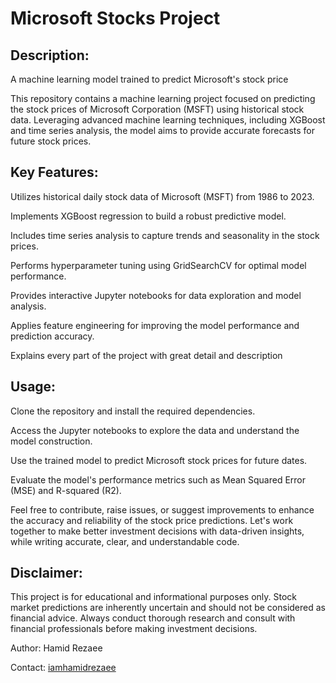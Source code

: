 # Microsoft Stocks Project

## Description: 
A machine learning model trained to predict Microsoft's stock price

This repository contains a machine learning project focused on predicting the stock prices of Microsoft Corporation (MSFT) using historical stock data. Leveraging advanced machine learning techniques, including XGBoost and time series analysis, the model aims to provide accurate forecasts for future stock prices.

## Key Features:

Utilizes historical daily stock data of Microsoft (MSFT) from 1986 to 2023.

Implements XGBoost regression to build a robust predictive model.

Includes time series analysis to capture trends and seasonality in the stock prices.

Performs hyperparameter tuning using GridSearchCV for optimal model performance.

Provides interactive Jupyter notebooks for data exploration and model analysis.

Applies feature engineering for improving the model performance and prediction accuracy. 

Explains every part of the project with great detail and description

## Usage:

Clone the repository and install the required dependencies.

Access the Jupyter notebooks to explore the data and understand the model construction.

Use the trained model to predict Microsoft stock prices for future dates.

Evaluate the model's performance metrics such as Mean Squared Error (MSE) and R-squared (R2).

Feel free to contribute, raise issues, or suggest improvements to enhance the accuracy and reliability of the stock price predictions. 
Let's work together to make better investment decisions with data-driven insights, while writing accurate, clear, and understandable code. 

## Disclaimer:
This project is for educational and informational purposes only. Stock market predictions are inherently uncertain and should not be considered as financial advice. Always conduct thorough research and consult with financial professionals before making investment decisions.

Author: Hamid Rezaee

Contact: [iamhamidrezaee](https://github.com/iamhamidrezaee)

